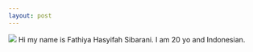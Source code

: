 ```yaml
---
layout: post
---
```

<img src="/images/fulls/03.jpg" class="fit image"> Hi my name is Fathiya Hasyifah Sibarani. I am 20 yo and Indonesian.
